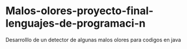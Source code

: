 # Malos-olores-proyecto-final-lenguajes-de-programaci-n
Desarrolllo de un detector de algunas malos olores para  codigos en java
